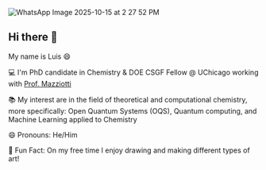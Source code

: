 ![WhatsApp Image 2025-10-15 at 2 27 52 PM](https://github.com/user-attachments/assets/008165e4-fb9b-4910-a056-16ee6c478be0)
## Hi there 👋

My name is Luis 😄

💻 I'm PhD candidate in Chemistry & DOE CSGF Fellow @ UChicago working with [Prof. Mazziotti](https://mazziotti.uchicago.edu/)

📚 My interest are in the field of theoretical and computational chemistry, more specifically: Open Quantum Systems (OQS), Quantum computing, and Machine Learning applied to Chemistry

😄 Pronouns: He/Him

🎨 Fun Fact: On my free time I enjoy drawing and making different types of art!

<!--
**ldelgadogranados/ldelgadogranados** is a ✨ _special_ ✨ repository because its `README.md` (this file) appears on your GitHub profile.

Here are some ideas to get you started:

- 🔭 I’m currently working on ...
- 🌱 I’m currently learning ...
- 👯 I’m looking to collaborate on ...
- 🤔 I’m looking for help with ...
- 💬 Ask me about ...
- 📫 How to reach me: ...
- 😄 Pronouns: ...
- ⚡ Fun fact: ...
-->
